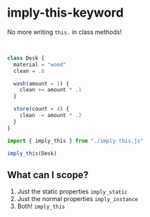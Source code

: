 # imply-this-keyword
No more writing `this.` in class methods!  
  
<br>  
  
```js
class Desk {
  material = "wood"
  clean = .8

  wash(amount = 1) {
    clean += amount * .1
  }

  store(count = 4) {
    clean -= amount * .2
  }
}
```
  
```js
import { imply_this } from "./imply-this.js"

imply_this(Desk)
```
  
## What can I scope?
1. Just the static properties `imply_static`
2. Just the normal properties `imply_instance`
3. Both! `imply_this`
